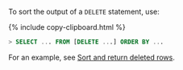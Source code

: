 To sort the output of a `DELETE` statement, use:

{% include copy-clipboard.html %}
~~~ sql
> SELECT ... FROM [DELETE ...] ORDER BY ...
~~~

For an example, see [Sort and return deleted rows](delete.html#sort-and-return-deleted-rows).
